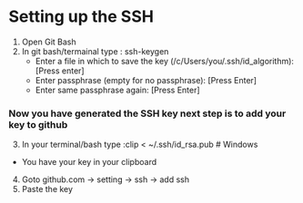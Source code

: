 # Setting up the SSH

1. Open Git Bash
2. In git bash/termainal type : ssh-keygen
     * Enter a file in which to save the key (/c/Users/you/.ssh/id_algorithm):[Press enter]
     * Enter passphrase (empty for no passphrase): [Press Enter]
     * Enter same passphrase again: [Press Enter]
 
### Now you have generated the SSH key next step is to add your key to github

3. In your terminal/bash type :clip < ~/.ssh/id_rsa.pub # Windows
* You have your key in your clipboard
4. Goto github.com -> setting -> ssh -> add ssh
5. Paste the key 
